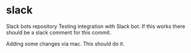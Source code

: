 # slack
Slack bots repository
Testing integration with Slack bot. If this works there should be a slack comment for this commit.


Adding some changes via mac. This should do it.
